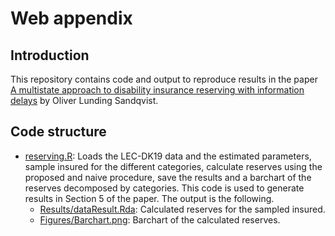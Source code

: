 # Web appendix

## Introduction
This repository contains code and output to reproduce results in the paper [A multistate approach to disability insurance
reserving with information delays](https://arxiv.org/abs/2312.14324) by Oliver Lunding Sandqvist. 

## Code structure

* [reserving.R](<reserving.R>): Loads the LEC-DK19 data and the estimated parameters, sample insured for the different categories, calculate reserves using the proposed and naive procedure, save the results and a barchart of the reserves decomposed by categories. This code is used to generate results in Section 5 of the paper. The output is the following.
    * [Results/dataResult.Rda](<Results/dataResult.Rda>): Calculated reserves for the sampled insured.
    * [Figures/Barchart.png](<Figures/Barchart.png>): Barchart of the calculated reserves.
